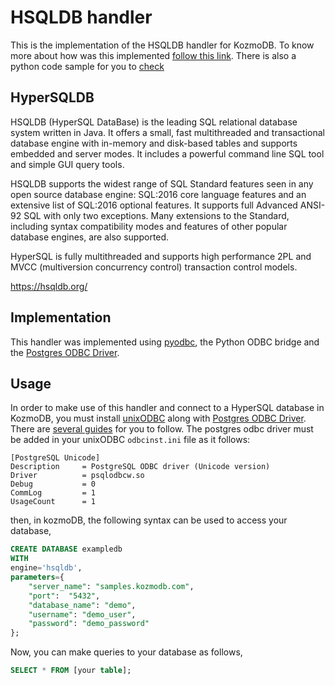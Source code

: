 # HSQLDB handler

This is the implementation of the HSQLDB handler for KozmoDB.
To know more about how was this implemented [follow this link](http://hsqldb.org/doc/2.0/guide/guide.html#odbc-chapt). There is also a python code sample for you to [check](http://hsqldb.org/doc/2.0/verbatim/sample/sample.py)

## HyperSQLDB

HSQLDB (HyperSQL DataBase) is the leading SQL relational database system written in Java. It offers a small, fast multithreaded and transactional database engine with in-memory and disk-based tables and supports embedded and server modes. It includes a powerful command line SQL tool and simple GUI query tools.

HSQLDB supports the widest range of SQL Standard features seen in any open source database engine: SQL:2016 core language features and an extensive list of SQL:2016 optional features. It supports full Advanced ANSI-92 SQL with only two exceptions. Many extensions to the Standard, including syntax compatibility modes and features of other popular database engines, are also supported.

HyperSQL is fully multithreaded and supports high performance 2PL and MVCC (multiversion concurrency control) transaction control models.

https://hsqldb.org/

## Implementation

This handler was implemented using [pyodbc](https://pypi.org/project/pyodbc/), the Python ODBC bridge and the [Postgres ODBC Driver](https://www.postgresql.org/ftp/odbc/versions/).

## Usage

In order to make use of this handler and connect to a HyperSQL database in KozmoDB, you must install [unixODBC](https://www.unixodbc.org/) along with [Postgres ODBC Driver](https://www.postgresql.org/ftp/odbc/versions/). There are [several guides](https://www.ibm.com/docs/en/db2/11.1?topic=managers-installing-unixodbc-driver-manager) for you to follow. The postgres odbc driver must be added in your unixODBC `odbcinst.ini` file as it follows:

```
[PostgreSQL Unicode]
Description     = PostgreSQL ODBC driver (Unicode version)
Driver          = psqlodbcw.so
Debug           = 0
CommLog         = 1
UsageCount      = 1
```

then, in kozmoDB, the following syntax can be used to access your database,

```sql
CREATE DATABASE exampledb
WITH
engine='hsqldb',
parameters={
    "server_name": "samples.kozmodb.com",
    "port":  "5432",
    "database_name": "demo",
    "username": "demo_user",
    "password": "demo_password"
};
```

Now, you can make queries to your database as follows,

```sql
SELECT * FROM [your table];
```
